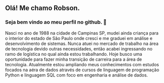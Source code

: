 ## Olá! Me chamo Robson. 

### Seja bem vindo ao meu perfil no github. :wave:

Nasci no ano de 1988 na cidade de Campinas SP, mudei ainda criança para o interior do estado de São Paulo onde cresci e me graduei em análise e desenvolvimento de sistemas. Nunca atuei no mercado de trabalho na área de tecnologia devido outras necessidades, então acabei ingressando no ramo de logística no qual ainda estou trabalhando. Hoje busco uma oportunidade para fazer minha transição de carreira para a área de tecnologia. Atualmente estou ampliando meus conhecimentos com estudos focados na aéra de dados através de cursos de linguagem de programação Python e linguagem SQL com foco em engenharia e análise de dados.



